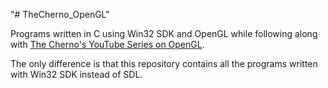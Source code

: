 "# TheCherno_OpenGL" 

Programs written in C using Win32 SDK and OpenGL while following along with <a href="https://www.youtube.com/playlist?list=PLlrATfBNZ98foTJPJ_Ev03o2oq3-GGOS2">The Cherno's YouTube Series on OpenGL</a>.

The only difference is that this repository contains all the programs written with Win32 SDK instead of SDL.
